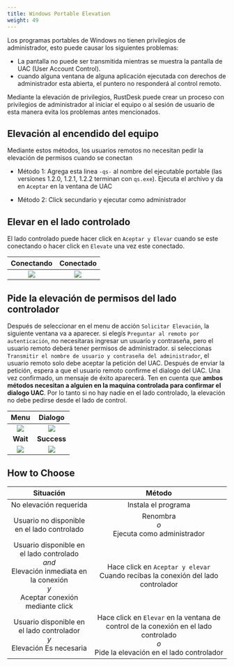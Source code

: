 ```yaml
---
title: Windows Portable Elevation
weight: 49
---
```


Los programas portables de Windows no tienen privilegios de administrador, esto puede causar los siguientes problemas:

- La pantalla no puede ser transmitida mientras se muestra la pantalla de UAC (User Account Control).
- cuando alguna ventana de alguna aplicación ejecutada con derechos de administrador esta abierta, el puntero no responderá al control remoto.

Mediante la elevación de privilegios, RustDesk puede crear un proceso con privilegios de administrador al iniciar el equipo o al sesión de usuario de esta manera evita los problemas antes mencionados.

## Elevación al encendido del equipo

Mediante estos métodos, los usuarios remotos no necesitan pedir la elevación de permisos cuando se conectan

* Método 1: Agrega esta linea `-qs-` al nombre del ejecutable portable (las versiones 1.2.0, 1.2.1, 1.2.2 terminan con `qs.exe`). Ejecuta el archivo y da en `Aceptar` en la ventana de UAC

* Método 2: Click secundario y ejecutar como administrador


## Elevar en el lado controlado

El lado controlado puede hacer click en `Aceptar y Elevar` cuando se este conectando o hacer click en `Elevate` una vez este conectado.

| Conectando | Conectado |
| :---: | :---: |
| ![](/docs/en/client/windows/windows-portable-elevation/images/cm_unauth.jpg) | ![](/docs/en/client/windows/windows-portable-elevation/images/cm_auth.jpg) |

## Pide la elevación de permisos del lado controlador

Después de seleccionar en el menu de acción `Solicitar Elevación`, la siguiente ventana va a aparecer. si elegís `Preguntar al remoto por autenticación`, no necesitaras ingresar un usuario y contraseña, pero el usuario remoto deberá tener permisos de administrador. si seleccionas `Transmitir el nombre de usuario y contraseña del administrador`, el usuario remoto solo debe aceptar la petición del UAC. Después de enviar la petición, espera a que el usuario remoto confirme el dialogo del UAC. Una vez confirmado, un mensaje de éxito aparecerá. Ten en cuenta que **ambos métodos necesitan a alguien en la maquina controlada para confirmar el dialogo UAC**. Por lo tanto si no hay nadie en el lado controlado, la elevación no debe pedirse desde el lado de control.   

| Menu | Dialogo |
| :---: | :---: |
| ![](/docs/en/client/windows/windows-portable-elevation/images/menu.png) | ![](/docs/en/client/windows/windows-portable-elevation/images/dialog.png) |
| **Wait** | **Success** |
| ![](/docs/en/client/windows/windows-portable-elevation/images/wait.png) | ![](/docs/en/client/windows/windows-portable-elevation/images/success.png) |

## How to Choose

| Situación | Método |
| :---: | :---: |
| No elevación requerida | Instala el programa |
| Usuario no disponible en el lado controlado | Renombra<br/>*o*<br/> Ejecuta como administrador |
| Usuario disponible en el lado controlado<br/>*and*<br/> Elevación inmediata en la conexión<br/>*y*<br/> Aceptar conexión mediante click | Hace click en `Aceptar y elevar` Cuando recibas la conexión del lado controlador |
| Usuario disponible en el lado controlador<br/>*y*<br/> Elevación Es necesaria | Hace click en `Elevar` en la ventana de control de la conexión en el lado controlado<br/>*o*<br/> Pide la elevación en el lado controlador |
